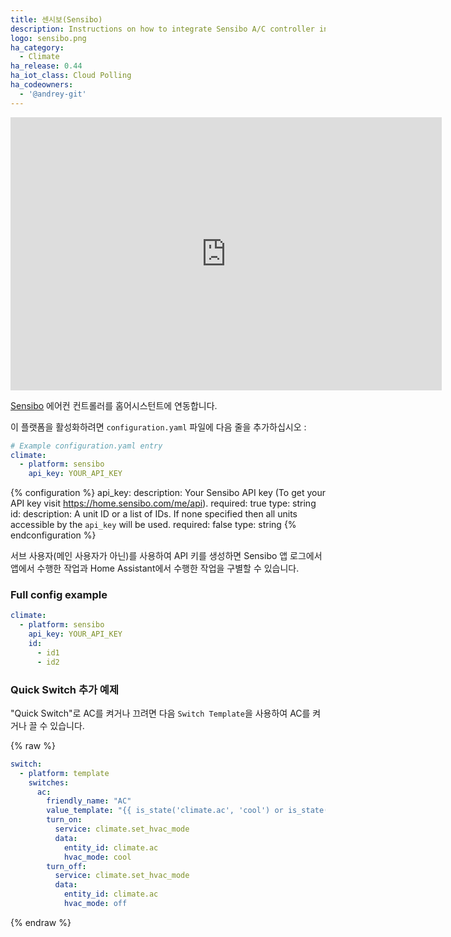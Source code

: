 ```yaml
---
title: 센시보(Sensibo)
description: Instructions on how to integrate Sensibo A/C controller into Home Assistant.
logo: sensibo.png
ha_category:
  - Climate
ha_release: 0.44
ha_iot_class: Cloud Polling
ha_codeowners:
  - '@andrey-git'
---
```


<div class='videoWrapper'>
<iframe width="690" height="437" src="https://www.youtube.com/embed/azPxDpb0prM" frameborder="0" allow="accelerometer; autoplay; encrypted-media; gyroscope; picture-in-picture" allowfullscreen></iframe>
</div>

[Sensibo](https://sensibo.com) 에어컨 컨트롤러를 홈어시스턴트에 연동합니다.

이 플랫폼을 활성화하려면 `configuration.yaml` 파일에 다음 줄을 추가하십시오 :

```yaml
# Example configuration.yaml entry
climate:
  - platform: sensibo
    api_key: YOUR_API_KEY
```

{% configuration %}
api_key:
  description: Your Sensibo API key (To get your API key visit <https://home.sensibo.com/me/api>).
  required: true
  type: string
id:
  description: A unit ID or a list of IDs. If none specified then all units accessible by the `api_key` will be used.
  required: false
  type: string
{% endconfiguration %}

<div class="note">
 서브 사용자(메인 사용자가 아닌)를 사용하여 API 키를 생성하면 Sensibo 앱 로그에서 앱에서 수행한 작업과 Home Assistant에서 수행한 작업을 구별할 수 있습니다.
</div>

### Full config example
```yaml
climate:
  - platform: sensibo
    api_key: YOUR_API_KEY
    id:
      - id1
      - id2
```

### Quick Switch 추가 예제

"Quick Switch"로 AC를 켜거나 끄려면 다음 `Switch Template`을 사용하여 AC를 켜거나 끌 수 있습니다.

{% raw %}
```yaml
switch:
  - platform: template
    switches:
      ac:
        friendly_name: "AC"
        value_template: "{{ is_state('climate.ac', 'cool') or is_state('climate.ac', 'heat') or is_state('climate.ac', 'dry') or is_state('climate.ac', 'fan_only') }}"
        turn_on:
          service: climate.set_hvac_mode
          data:
            entity_id: climate.ac
            hvac_mode: cool
        turn_off:
          service: climate.set_hvac_mode
          data:
            entity_id: climate.ac
            hvac_mode: off
```
{% endraw %}
